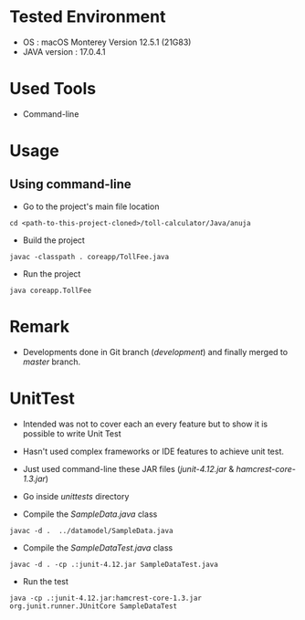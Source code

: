 # Tested Environment

* OS : macOS Monterey Version 12.5.1 (21G83)
* JAVA version : 17.0.4.1

# Used Tools

* Command-line

# Usage

## Using command-line

* Go to the project's main file location

`cd <path-to-this-project-cloned>/toll-calculator/Java/anuja`

* Build the project 

`javac -classpath . coreapp/TollFee.java`

* Run the project

`java coreapp.TollFee`

# Remark

* Developments done in Git branch (_development_) and finally merged to _master_ branch.

# UnitTest

* Intended was not to cover each an every feature but to show it is possible to write Unit Test
* Hasn't used complex frameworks or IDE features to achieve unit test.
* Just used command-line these JAR files (_junit-4.12.jar_ & _hamcrest-core-1.3.jar_)

* Go inside _unittests_ directory

* Compile the _SampleData.java_ class

`javac -d .  ../datamodel/SampleData.java`

* Compile the _SampleDataTest.java_ class

`javac -d . -cp .:junit-4.12.jar SampleDataTest.java`

* Run the test

`java -cp .:junit-4.12.jar:hamcrest-core-1.3.jar org.junit.runner.JUnitCore SampleDataTest`